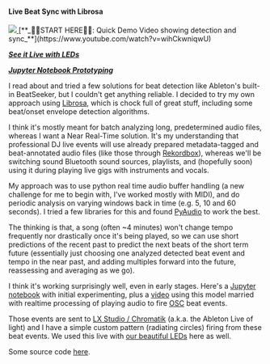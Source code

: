 #### Live Beat Sync with Librosa

<a href="https://www.youtube.com/watch?v=wihCkwniqwU">
<img src="https://img.youtube.com/vi/wihCkwniqwU/maxresdefault.jpg">
</a>
[**_☝🏻START HERE☝🏻: Quick Demo Video showing detection and sync_**](https://www.youtube.com/watch?v=wihCkwniqwU)

[**_See it Live with LEDs_**](./led-art.html)

[**_Jupyter Notebook Prototyping_**](./jupyter/tempo.html)

I read about and tried a few solutions for beat detection like Ableton's built-in BeatSeeker, but I couldn't get anything reliable. I decided to try my own approach using [Librosa](https://librosa.org), which is chock full of great stuff, including some beat/onset envelope detection algorithms.

I think it's mostly meant for batch analyzing long, predetermined audio files, whereas I want a Near Real-Time solution. It's my understanding that professional DJ live events will use already prepared metadata-tagged and beat-annotated audio files (like those through [Rekordbox](https://rekordbox.com)), whereas we'll be switching sound Bluetooth sound sources, playlists, and (hopefully soon) using it during playing live gigs with instruments and vocals.

My approach was to use python real time audio buffer handling (a new challenge for me to begin with, I've worked mostly with MIDI), and do periodic analysis on varying windows back in time (e.g. 5, 10 and 60 seconds). I tried a few libraries for this and found [PyAudio](https://pypi.org/project/PyAudio) to work the best.

The thinking is that, a song (often ~4 minutes) won't change tempo frequently nor drastically once it's being played, so we can use short predictions of the recent past to predict the next beats of the short term future (essentially just choosing one analyzed detected beat event and tempo in the near past, and adding multiples forward into the future, reassessing and averaging as we go).

I think it's working surprisingly well, even in early stages. Here's a [Jupyter notebook](./jupyter/tempo.html) with initial experimenting, plus a [video](https://www.youtube.com/watch?v=wihCkwniqwU)
using this model married with realtime processing of playing audio to fire [OSC](https://en.wikipedia.org/wiki/Open_Sound_Control) beat events.

Those events are sent to [LX Studio / Chromatik](https://chromatik.co/)
(a.k.a. the Ableton Live of light) and I have a simple custom pattern (radiating circles) firing from these beat events. We used this live with [our beautiful LEDs](./led-art.html) here as well.

Some source code [here](https://github.com/JohnnyMarnell/iqe?tab=readme-ov-file#audio-analysis).
